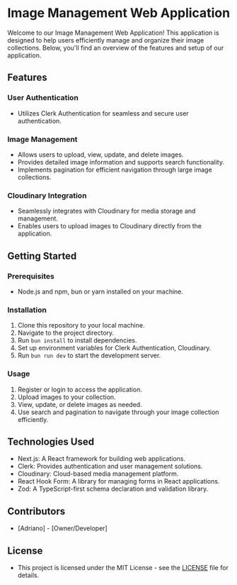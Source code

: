 # Image Management Web Application

Welcome to our Image Management Web Application! This application is designed to help users efficiently manage and organize their image collections. Below, you'll find an overview of the features and setup of our application.

## Features

### User Authentication

- Utilizes Clerk Authentication for seamless and secure user authentication.

### Image Management

- Allows users to upload, view, update, and delete images.
- Provides detailed image information and supports search functionality.
- Implements pagination for efficient navigation through large image collections.

### Cloudinary Integration

- Seamlessly integrates with Cloudinary for media storage and management.
- Enables users to upload images to Cloudinary directly from the application.

## Getting Started

### Prerequisites

- Node.js and npm, bun or yarn installed on your machine.

### Installation

1. Clone this repository to your local machine.
2. Navigate to the project directory.
3. Run `bun install` to install dependencies.
4. Set up environment variables for Clerk Authentication, Cloudinary.
5. Run `bun run dev` to start the development server.

### Usage

1. Register or login to access the application.
2. Upload images to your collection.
3. View, update, or delete images as needed.
4. Use search and pagination to navigate through your image collection efficiently.

## Technologies Used

- Next.js: A React framework for building web applications.
- Clerk: Provides authentication and user management solutions.
- Cloudinary: Cloud-based media management platform.
- React Hook Form: A library for managing forms in React applications.
- Zod: A TypeScript-first schema declaration and validation library.

## Contributors

- \[Adriano\] - \[Owner/Developer\]

## License

- This project is licensed under the MIT License - see the [LICENSE](LICENSE) file for details.
